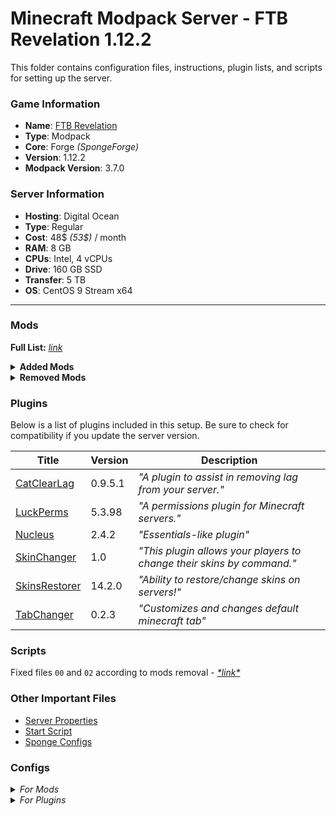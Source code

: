 # Minecraft Modpack Server - FTB Revelation 1.12.2

This folder contains configuration files, instructions, plugin lists, and scripts for setting up the server.

### Game Information
- **Name**: [FTB Revelation](https://feed-the-beast.com/modpacks/35-ftb-revelation)
- **Type**: Modpack
- **Core**: Forge *(SpongeForge)*
- **Version**: 1.12.2
- **Modpack Version**: 3.7.0

### Server Information
- **Hosting**: Digital Ocean 
- **Type**: Regular 
- **Cost**: 48$ *(53$)* / month 
- **RAM**: 8 GB
- **CPUs**: Intel, 4 vCPUs
- **Drive**: 160 GB SSD  
- **Transfer**: 5 TB 
- **OS**: CentOS 9 Stream x64 

---

### Mods

**Full List:** [*link*](https://feed-the-beast.com/modpacks/35-ftb-revelation?tab=mods)

<details>

<summary><b>Added Mods</b></summary>
  
| **Title** | **Version** |
| --------- | ----------- |
| [Aqua Acrobatics](https://www.curseforge.com/minecraft/mc-mods/aqua-acrobatics) | 1.15.4 |
| [Extra Cells 2](https://www.curseforge.com/minecraft/mc-mods/extra-cells-2-samlam140330s-fork) | 2.6.7 |
| [Smooth Font](https://www.curseforge.com/minecraft/mc-mods/smooth-font) | 2.1.4 |
| [Thaumic Bases](https://www.curseforge.com/minecraft/mc-mods/thaumic-bases-unofficial) | 3.6.020.1 |
| [Thaumic Energistics](https://www.curseforge.com/minecraft/mc-mods/thaumic-energistics) | 2.2.4 |

</details>

<details>
<summary><b>Removed Mods</b></summary>
  
- [ArchitectureCraft](https://www.curseforge.com/minecraft/mc-mods/architecturecraft-tridev)
- [Blockcraftery](https://www.curseforge.com/minecraft/mc-mods/blockcraftery)
- [CCTweaks](https://www.curseforge.com/minecraft/mc-mods/cctweaks)
- [Computronics](.)
- [Environmental Tech](https://www.curseforge.com/minecraft/mc-mods/environmental-tech)
- [Environmental Lunar Tech](https://www.curseforge.com/minecraft/mc-mods/environmental-lunartech)
- [Flat Colored Blocks](https://www.curseforge.com/minecraft/mc-mods/flat-colored-blocks-forge)
- [LetsEncryptCraft](https://www.curseforge.com/minecraft/mc-mods/letsencryptcraft)
- [Long Fall Boot](https://www.curseforge.com/minecraft/mc-mods/long-fall-boots)
- [MineTogether](https://www.curseforge.com/minecraft/mc-mods/creeperhost-minetogether)
- [Plethora Peripherals](https://www.curseforge.com/minecraft/mc-mods/plethora-peripherals)
- [Snad](https://www.curseforge.com/minecraft/mc-mods/snad)
- [Steve's Carts Reborn](https://www.curseforge.com/minecraft/mc-mods/steves-carts-reborn)
- [The Lost Cities](https://www.curseforge.com/minecraft/mc-mods/the-lost-cities)
- [ThutCore](https://www.curseforge.com/minecraft/mc-mods/thutcore)
- [Thut's Elevators](https://www.curseforge.com/minecraft/mc-mods/thuts-elevators)
- [Translocators](https://www.curseforge.com/minecraft/mc-mods/translocators)
- [Woot](https://www.curseforge.com/minecraft/mc-mods/woot)
- [xNICEx](https://www.curseforge.com/minecraft/mc-mods/xnicex)
  
</details>

### Plugins

Below is a list of plugins included in this setup. Be sure to check for compatibility if you update the server version.

| **Title** | **Version** | **Description** |
| --------- | ----------- | --------------- |
| [CatClearLag](https://ore.spongepowered.org/TimeTheCat/CatClearLag) | 0.9.5.1 | *"A plugin to assist in removing lag from your server."* |
| [LuckPerms](https://ore.spongepowered.org/Luck/LuckPerms) | 5.3.98 | *"A permissions plugin for Minecraft servers."* |
| [Nucleus](https://ore.spongepowered.org/Nucleus/Nucleus) | 2.4.2 | *"Essentials-like plugin"* |
| [SkinChanger](https://ore.spongepowered.org/TeKGameR/SkinChanger) | 1.0 | *"This plugin allows your players to change their skins by command."* |
| [SkinsRestorer](https://ore.spongepowered.org/SRTeam/SkinsRestorer) | 14.2.0 | *"Ability to restore/change skins on servers!"* |
| [TabChanger](https://ore.spongepowered.org/EliasLucky/TabChanger) | 0.2.3 | *"Customizes and changes default minecraft tab"* |

### Scripts

Fixed files `00` and `02` according to mods removal - *[\*link\*](./scripts/)*

### Other Important Files
- [Server Properties](./server.properties)
- [Start Script](./start.sh)
- [Sponge Configs](./sponge/)

### Configs

<details>
<summary><i>For Mods</i></summary>
  
- **ActuallyAdditions**: Not edited
- **AdvancedSolarPanels**: Not edited
- **AdvancedSolarPanels Recipes**: [Edited](./config/advanced_solar_panels_MTRecipes.cfg)
- **AE2 Wireless Terminals**: Not edited
- **Akashic Tome**: Not edited
- **Apple Skin**: Not edited
- **Applied Energistics 2**: Not edited
- **Aqua Acrobatics**: [Edited](./config/aquaacrobatics.cfg)
- **Aqua Acrobatics Core**: Not edited
- **Aroma1997**: Not edited
- **Astral Sorcery**: Not edited
- **Bad Wither No Cookie Reloaded**: [Edited](./config/badwithernocookiereloaded.cfg)
- **Baubles**: Not edited
- **Better Builders Wands**: Not edited
- **BiblioCraft**: Not edited
- **BiomesOPlenty**: Not edited
- **BiomesOPlenty Misc**: [Edited](./config/biomesoplenty/misc.cfg)
- **Blood Magic**: Not edited
- **Bookshelf**: Not edited
- **Botania**: Not edited
- **Brandon3055** *(Draconic Evolution)*: Not edited
- **BuildCraft**: Not edited
- **Chest Transporter**: [Edited](./config/chesttransporter.cfg)
- **Chisel**: Not edited
- **Chisel and Bits**: Not edited
- **CodeChickenLib**: Not edited
- **COFH**: Not edited
- **Compact Solars**: Not edited
- **Construct's Armory**: Not edited
- **Cooking for Blockheads**: Not edited
- **Dank Null**: Not edited
- **Dark Utilities**: Not edited
- **Deep Resonance**: Not edited
- **Dirt2Path**: [Edited](./config/dirt2path.cfg)
- **ElecCore**: Not edited
- **EnderCore**: Not edited
- **EnderIO**: Not edited
- **Ender Storage**: Not edited
- **Engineer's Doors**: Not edited
- **Engineers Workshop**: Not edited
- **Exchangers**: Not edited
- **Extra Utils 2**: Not edited
- **Extreme Reactors**: Not edited
- **FastWorkbench**: Not edited
- **Flux Networks**: [Edited](./config/flux_networks.cfg)
- **FoamFix**: Not edited
- **Forestry**: Not edited
- **Forge**: Not edited
- **Forge Chunk Loader**: Not edited
- **FTB Backups**: [Edited](./config/ftbbackups.cfg)
- **FTB Guides**: Not edited
- **FTB Lib**: [Edited](./config/ftblib.cfg)
- **FTB Utilities**: [Edited](./config/ftbutilities.cfg)
- **Gendustry**: Not edited
- **GraviSuite**: Not edited
- **Guide-API**: Not edited
- **Harvest Craft**: Not edited
- **Industrial Craft 2**: [Edited](./config/IC2.ini)
- **Immersive Cables**: Not edited
- **Immersive Engineering**: [Edited](./config/immersiveengineering.cfg)
- **Immersive Petroleum**: Not edited
- **Industrial Foregoing**: Not edited
- **Indistrial Wires**: Not edited
- **Integration Foregoing**: Not edited
- **Iron Backpacks**: Not edited
- **Iron Chests**: Not edited
- **JEI Bees**: Not edited
- **JourneyMap**: Not edited
- **Laser Drill Ores**: Not edited
- **MagicBees**: Not edited
- **McJtyLib**: Not edited
- **MicroBlocks**: Not edited
- **Morpheus**: [Edited](./config/morpheus.cfg)
- **Morph-o-Tool**: Not edited
- **MrTJPCore**: Not edited
- **MultiPart**: Not edited
- **Natura**: Not edited
- **NaturaModules**: Not edited
- **Nature's Compass**: Not edited
- **Not Enough Wands**: Not edited
- **OpenBlocks**: Not edited
- **OpenMods**: Not edited
- **OpenModsLibCore**: Not edited
- **Patchouli**: Not edited
- **Placebo**: [Edited](./config/placebo.cfg)
- **Platforms**: Not edited
- **ProjectRed**: [Edited](./config/ProjectRed.cfg)
- **ProjectRedRelocation**: Not edited
- **Quark**: Not edited
- **Quick Leaf Decay**: Not edited
- **RailCraft**: Not edited
- **RandomPatches**: Not edited
- **RangedPumps**: Not edited
- **RefinedStorage**: Not edited
- **RFTools**: Not edited
- **Rustic**: Not edited
- **Shadowfacts**: Not edited
- **ShetiPhianCore**: Not edited
- **Simple Void World**: Not edited
- **SimplyJetPacks**: Not edited
- **Soul Shards Respawn**: Not edited
- **StorageDrawers**: Not edited
- **StorageDrawers Extra**: Not edited
- **Tinkers Construct**: Not edited
- **Reborn Storage**: Not edited
- **TeslaCoreLib**: Not edited
- **ThaumCraft**: Not edited
- **Thaumic Energistics**: Not edited
- **TheOneProbe**: Not edited
- **TopAddons**: Not edited
- **TorchMaster**: Not edited
- **The Twilight Forest**: Not edited
- **UniDict**: Not edited
- **ValkyrieLib**: Not edited
- **Waystones**: [Edited](./config/Waystones.cfg)
- **XNet**: Not edited
- **XReliquary**: Not edited
- **Xtones**: Not edited
- **YABBA**: Not edited
  
</details>

<details>
<summary><i>For Plugins</i></summary>
  
- **CatClearLag**: Not edited
- **LuckPerms**: Not edited
- **Nucleus**: [Edited](./plugins/nucleus/)
  
</details>
